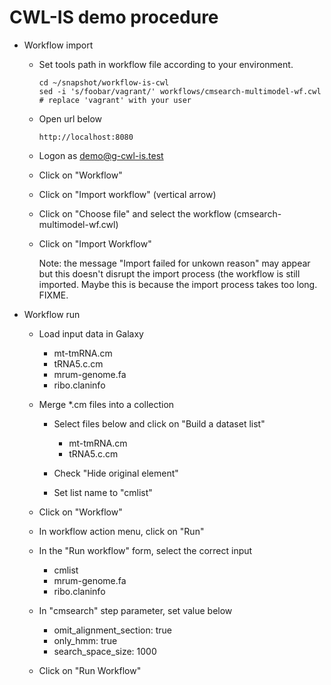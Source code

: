 # CWL-IS demo procedure

* Workflow import

    * Set tools path in workflow file according to your environment.

          cd ~/snapshot/workflow-is-cwl
          sed -i 's/foobar/vagrant/' workflows/cmsearch-multimodel-wf.cwl # replace 'vagrant' with your user

    * Open url below

          http://localhost:8080

    * Logon as demo@g-cwl-is.test

    * Click on "Workflow"

    * Click on "Import workflow" (vertical arrow)

    * Click on "Choose file" and select the workflow (cmsearch-multimodel-wf.cwl)

    * Click on "Import Workflow"

      Note: the message "Import failed for unkown reason" may appear
      but this doesn't disrupt the import process (the workflow is still
      imported. Maybe this is because the import process takes too long.
      FIXME.

* Workflow run

    * Load input data in Galaxy

        * mt-tmRNA.cm
        * tRNA5.c.cm
        * mrum-genome.fa
        * ribo.claninfo

    *  Merge *.cm files into a collection

        * Select files below and click on "Build a dataset list"

            * mt-tmRNA.cm
            * tRNA5.c.cm

        * Check "Hide original element"

        * Set list name to "cmlist"

    * Click on "Workflow"

    * In workflow action menu, click on "Run"

    * In the "Run workflow" form, select the correct input

        * cmlist
        * mrum-genome.fa
        * ribo.claninfo

    * In "cmsearch" step parameter, set value below

        * omit_alignment_section: true
        * only_hmm: true
        * search_space_size: 1000

    * Click on "Run Workflow"
